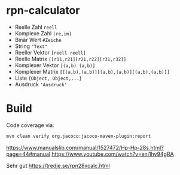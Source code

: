 <!---
 Licensed to the Apache Software Foundation (ASF) under one or more
 contributor license agreements.  See the NOTICE file distributed with
 this work for additional information regarding copyright ownership.
 The ASF licenses this file to You under the Apache License, Version 2.0
 (the "License"); you may not use this file except in compliance with
 the License.  You may obtain a copy of the License at

      http://www.apache.org/licenses/LICENSE-2.0

 Unless required by applicable law or agreed to in writing, software
 distributed under the License is distributed on an "AS IS" BASIS,
 WITHOUT WARRANTIES OR CONDITIONS OF ANY KIND, either express or implied.
 See the License for the specific language governing permissions and
 limitations under the License.
-->
# rpn-calculator

 * Reelle Zahl `reell`
 * Komplexe Zahl `(re,im)`
 * Binär Wert `#Zeiche`
 * String `"Text"`
 * Reeller Vektor `[reell reell]`
 * Reelle Matrix `[[r11,r21][r21,r22][r31,r32]]`
 * Komplexer Vektor `[(a,b) (a,b)]`
 * Komplexer Matrix `[[(a,b),(a,b)][(a,b),(a,b)][(a,b),(a,b)]]`
 * Liste `{Object, Object,...}`
 * Ausdruck `'Ausdruck'`

# Build

Code coverage via:
```bash
mvn clean verify org.jacoco:jacoco-maven-plugin:report
```

https://www.manualslib.com/manual/1527472/Hp-Hp-28s.html?page=44#manual
https://www.youtube.com/watch?v=eni1hv94gRA


Sehr gut 
https://tredje.se/rpn28xcalc.html